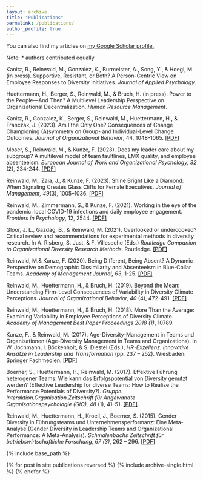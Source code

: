 ```yaml
---
layout: archive
title: "Publications"
permalink: /publications/
author_profile: true
---
```


You can also find my articles on <u><a href="https://scholar.google.com/citations?user=lurtrcsAAAAJ&hl=de&oi=ao">my Google Scholar profile</a>.</u> 

Note: * authors contributed equally

Kanitz, R., Reinwald, M., Gonzalez, K., Burmeister, A., Song, Y., & Hoegl, M. (in press). Supportive, Resistant, or Both? A Person-Centric View on Employee Responses to Diversity Initiatives. *Journal of Applied Psychology*.

Huettermann, H., Berger, S., Reinwald, M., & Bruch, H. (in press). Power to the People—And Then? A Multilevel Leadership Perspective on Organizational Decentralization. *Human Resource
Management*.

Kanitz, R., Gonzalez, K., Berger, S., Reinwald, M., Huettermann, H., & Franczak, J. (2023). Am I the Only One? Consequences of Change Championing (A)symmetry on Group- and Individual-Level Change Outcomes. *Journal of Organizational Behavior*, 44, 1048-1065. <a style='color: black;' href="/files/Kanitz, Gonzalez, Berger, Reinwald et al., 2023.pdf">[PDF]</a>

Moser, S., Reinwald, M., & Kunze, F. (2023). Does my leader care about my subgroup? A multilevel model of team faultlines, LMX quality, and employee absenteeism. *European Journal of Work and Organizational Psychology, 32* (2), 234-244. <a style='color: black;' href="/files/Moser Reinwald Kunze 2022 preprint.pdf">[PDF]</a>

Reinwald, M., Zaia, J., & Kunze, F. (2023). Shine Bright Like a Diamond: When Signaling Creates Glass Cliffs for Female Executives. *Journal of Management, 49*(3), 1005–1036. <a style='color: black;' href="/files/Reinwald, Zaia, & Kunze JOM preprint.pdf">[PDF]</a>

Reinwald, M., Zimmermann, S., & Kunze, F. (2021). Working in the eye of the pandemic: local COVID-19 infections and daily employee engagement. *Frontiers in Psychology*, 12, 2544. <a style='color: black;' href="https://www.frontiersin.org/articles/10.3389/fpsyg.2021.654126/full">[PDF]</a>

Gloor, J. L., Gazdag, B., & Reinwald, M. (2021). Overlooked or undercooked? Critical review and recommendations for experimental methods in diversity research. In A. Risberg, S. Just, & F. Villeseche (Eds.) *Routledge Companion to Organizational Diversity Research Methods*. Routledge. <a style='color: black;' href="/files/Gloor, Gazdag, & Reinwald, 2019_preprint.pdf">[PDF]</a>

Reinwald, M.& Kunze, F. (2020). Being Different, Being Absent? A Dynamic Perspective on Demographic Dissimilarity and Absenteeism in Blue-Collar Teams. *Academy of Management Journal, 63*, 1-25. <a style='color: black;' href="/files/Reinwald & Kunze, 2019_preprint.pdf">[PDF]</a>

Reinwald, M., Huettermann, H., & Bruch, H. (2019). Beyond the Mean: Understanding Firm-Level Consequences of Variability in Diversity Climate Perceptions. *Journal of Organizational Behavior, 40* (4), 472-491. <a style='color: black;' href="/files/Reinwald, Huettermann, & Bruch, 2019_preprint.pdf">[PDF]</a>

Reinwald, M., Huettermann, H., & Bruch, H. (2018). More Than the Average: Examining Variability in Employee Perceptions of Diversity Climate. *Academy of Management Best Paper Proceedings 2018 (1)*, 10789.

Kunze, F., & Reinwald, M. (2017). Age-Diversity-Management in Teams und Organisationen (Age-Diversity Management in Teams and Organizations). In W. Jochmann, I. Böckenholt, & S. Diestel (Eds.), *HR-Exzellenz. Innovative Ansätze in Leadership und Transformation* (pp. 237 – 252). Wiesbaden: Springer Fachmedien. <a style='color: black;' href="/files/Kunze & Reinwald, 2017_preprint.pdf">[PDF]</a>

Boerner, S., Huettermann, H., Reinwald, M. (2017). Effektive Führung heterogener Teams: Wie kann das Erfolgspotential von Diversity genutzt werden? (Effective Leadership for diverse Teams: How to Realize the Performance Potentials of Diversity?). *Gruppe. Interaktion.Organisation.Zeitschrift für Angewandte Organisationspsychologie (GIO), 48* (1), 41–51. <a style='color: black;' href="/files/Boerner, Huettermann, & Reinwald, 2017_preprint.pdf">[PDF]</a> 

Reinwald, M., Huettermann, H., Kroell, J., Boerner, S. (2015). Gender Diversity in Führungsteams und Unternehmensperformanz: Eine Meta-Analyse (Gender Diversity in Leadership Teams and Organizational Performance: A Meta-Analysis). *Schmalenbachs Zeitschrift für betriebswirtschaftliche Forschung, 67 (3)*, 262 – 296. <a style='color: black;' href="/files/Reinwald, Hüttermann, Kröll & Boerner (2015).pdf">[PDF]</a> 


{% include base_path %}

{% for post in site.publications reversed %}
  {% include archive-single.html %}
{% endfor %}
